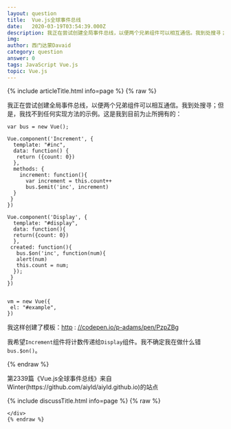 ```yaml
---
layout: question
title:  Vue.js全球事件总线
date:   2020-03-19T03:54:39.000Z
description: 我正在尝试创建全局事件总线，以便两个兄弟组件可以相互通信。我到处搜寻；但是，我找不到任何实现方法的示例。这是我到目前为止所拥有的：var bus = ...
img: 
author: 西门达蒙Davaid
category: question
answer: 0
tags: JavaScript Vue.js
topic: Vue.js
---
```

<div class="article-root">
  <div class="article">
    {% include articleTitle.html info=page %}
    {% raw %}
    <div class="article-content"><p><font style="vertical-align: inherit;"><font style="vertical-align: inherit;">我正在尝试创建全局事件总线，以便两个兄弟组件可以相互通信。</font><font style="vertical-align: inherit;">我到处搜寻；</font><font style="vertical-align: inherit;">但是，我找不到任何实现方法的示例。</font><font style="vertical-align: inherit;">这是我到目前为止所拥有的：</font></font></p>

<pre><code>var bus = new Vue();<font></font>
<font></font>
Vue.component('Increment', {<font></font>
  template: "#inc",<font></font>
  data: function() {<font></font>
   return ({count: 0})<font></font>
  },<font></font>
  methods: {<font></font>
    increment: function(){<font></font>
      var increment = this.count++<font></font>
      bus.$emit('inc', increment)<font></font>
  }<font></font>
 }<font></font>
})<font></font>
<font></font>
Vue.component('Display', {<font></font>
  template: "#display",<font></font>
  data: function(){<font></font>
  return({count: 0})<font></font>
  },<font></font>
 created: function(){<font></font>
   bus.$on('inc', function(num){<font></font>
   alert(num)<font></font>
   this.count = num;<font></font>
  });<font></font>
 }<font></font>
})<font></font>
<font></font>
<font></font>
vm = new Vue({<font></font>
 el: "#example",<font></font>
})<font></font>
</code></pre>

<p><font style="vertical-align: inherit;"><font style="vertical-align: inherit;">我这样创建了模板：</font><a href="http://codepen.io/p-adams/pen/PzpZBg" rel="noreferrer"><font style="vertical-align: inherit;">http</font></a><font style="vertical-align: inherit;"> : </font></font><a href="http://codepen.io/p-adams/pen/PzpZBg" rel="noreferrer"><font style="vertical-align: inherit;"><font style="vertical-align: inherit;">//codepen.io/p-adams/pen/PzpZBg</font></font></a></p>

<p><font style="vertical-align: inherit;"><font style="vertical-align: inherit;">我希望</font></font><code>Increment</code><font style="vertical-align: inherit;"><font style="vertical-align: inherit;">组件将计数传递给</font></font><code>Display</code><font style="vertical-align: inherit;"><font style="vertical-align: inherit;">组件。</font><font style="vertical-align: inherit;">我不确定我在做什么错</font></font><code>bus.$on()</code><font style="vertical-align: inherit;"><font style="vertical-align: inherit;">。</font></font></p></div>
    {% endraw %}
  </div>
  <p class="winter_mark">第2339篇《Vue.js全球事件总线》来自Winter(https://github.com/aiyld/aiyld.github.io)的站点</p>
  <div class="discuss-wrapper">
    {% include discussTitle.html info=page %}
    {% raw %}
    <div class="discuss-list">
    
    </div>
    {% endraw %}
  </div>
<div>
